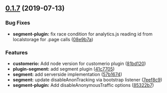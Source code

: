 ## [0.1.7](https://github.com/DavidWells/analytics/compare/analytics-plugin-segment@0.1.7...analytics-plugin-segment@0.1.7) (2019-07-13)


### Bug Fixes

* **segment-plugin:** fix race condition for analytics.js reading id from localstorage for .page calls ([08e9b7a](https://github.com/DavidWells/analytics/commit/08e9b7a))


### Features

* **customerio:** Add node version for customerio plugin ([81bd120](https://github.com/DavidWells/analytics/commit/81bd120))
* **plugin-segment:** add segment plugin ([41c7705](https://github.com/DavidWells/analytics/commit/41c7705))
* **segment:** add serverside implementation ([57b1674](https://github.com/DavidWells/analytics/commit/57b1674))
* **segment:** update disableAnonTracking via bootstrap listener ([7eef8c9](https://github.com/DavidWells/analytics/commit/7eef8c9))
* **segment-plugin:** Add disableAnonymousTraffic options ([85322b7](https://github.com/DavidWells/analytics/commit/85322b7))



